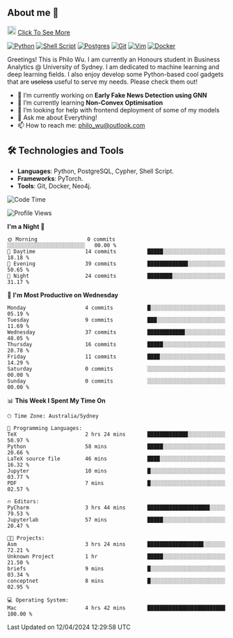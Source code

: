 ## About me 🤗

<a href="#"><img src="https://media.giphy.com/media/hvRJCLFzcasrR4ia7z/giphy.gif" width="20px" height="20px"></a> [Click To See More](https://philowu.notion.site/philowu/Philo-Hao-Wu-8bc7b2a81217493399d7db22df70fbfd)

[![Python](https://img.shields.io/badge/python-3670A0?style=for-the-badge&logo=python&logoColor=ffdd54)](#)
[![Shell Script](https://img.shields.io/badge/shell_script-%23121011.svg?style=for-the-badge&logo=gnu-bash&logoColor=white)](#)
[![Postgres](https://img.shields.io/badge/postgres-%23316192.svg?style=for-the-badge&logo=postgresql&logoColor=white)](#)
[![Git](https://img.shields.io/badge/git-%23F05033.svg?style=for-the-badge&logo=git&logoColor=white)](#)
[![Vim](https://img.shields.io/badge/VIM-%2311AB00.svg?style=for-the-badge&logo=vim&logoColor=white)](#)
[![Docker](https://img.shields.io/badge/docker-%230db7ed.svg?style=for-the-badge&logo=docker&logoColor=white)](#)

Greetings! This is Philo Wu. I am currently an Honours student in Business Analytics \@ University of Sydney. I am dedicated to machine learning and deep learning fields. I also enjoy develop some Python-based cool gadgets that are ~~useless~~ useful to serve my needs. Please check them out!

- 🔭 I’m currently working on **Early Fake News Detection using GNN**
- 🌱 I’m currently learning **Non-Convex Optimisation**
- 🤔 I’m looking for help with frontend deployment of some of my models
- 💬 Ask me about Everything!
- 📫 How to reach me: philo_wu@outlook.com

## 🛠 Technologies and Tools
- **Languages**: Python, PostgreSQL, Cypher, Shell Script.
- **Frameworks**: PyTorch.
- **Tools**: Git, Docker, Neo4j.

<!--START_SECTION:waka-->
![Code Time](http://img.shields.io/badge/Code%20Time-79%20hrs%2050%20mins-blue)

![Profile Views](http://img.shields.io/badge/Profile%20Views-0-blue)

**I'm a Night 🦉** 

```text
🌞 Morning                0 commits           ░░░░░░░░░░░░░░░░░░░░░░░░░   00.00 % 
🌆 Daytime                14 commits          █████░░░░░░░░░░░░░░░░░░░░   18.18 % 
🌃 Evening                39 commits          █████████████░░░░░░░░░░░░   50.65 % 
🌙 Night                  24 commits          ████████░░░░░░░░░░░░░░░░░   31.17 % 
```
📅 **I'm Most Productive on Wednesday** 

```text
Monday                   4 commits           █░░░░░░░░░░░░░░░░░░░░░░░░   05.19 % 
Tuesday                  9 commits           ███░░░░░░░░░░░░░░░░░░░░░░   11.69 % 
Wednesday                37 commits          ████████████░░░░░░░░░░░░░   48.05 % 
Thursday                 16 commits          █████░░░░░░░░░░░░░░░░░░░░   20.78 % 
Friday                   11 commits          ████░░░░░░░░░░░░░░░░░░░░░   14.29 % 
Saturday                 0 commits           ░░░░░░░░░░░░░░░░░░░░░░░░░   00.00 % 
Sunday                   0 commits           ░░░░░░░░░░░░░░░░░░░░░░░░░   00.00 % 
```


📊 **This Week I Spent My Time On** 

```text
🕑︎ Time Zone: Australia/Sydney

💬 Programming Languages: 
TeX                      2 hrs 24 mins       █████████████░░░░░░░░░░░░   50.97 % 
Python                   58 mins             █████░░░░░░░░░░░░░░░░░░░░   20.66 % 
LaTeX source file        46 mins             ████░░░░░░░░░░░░░░░░░░░░░   16.32 % 
Jupyter                  10 mins             █░░░░░░░░░░░░░░░░░░░░░░░░   03.77 % 
PDF                      7 mins              █░░░░░░░░░░░░░░░░░░░░░░░░   02.57 % 

🔥 Editors: 
PyCharm                  3 hrs 44 mins       ████████████████████░░░░░   79.53 % 
Jupyterlab               57 mins             █████░░░░░░░░░░░░░░░░░░░░   20.47 % 

🐱‍💻 Projects: 
Asm                      3 hrs 24 mins       ██████████████████░░░░░░░   72.21 % 
Unknown Project          1 hr                █████░░░░░░░░░░░░░░░░░░░░   21.50 % 
briefs                   9 mins              █░░░░░░░░░░░░░░░░░░░░░░░░   03.34 % 
conceptnet               8 mins              █░░░░░░░░░░░░░░░░░░░░░░░░   02.95 % 

💻 Operating System: 
Mac                      4 hrs 42 mins       █████████████████████████   100.00 % 
```


 Last Updated on 12/04/2024 12:29:58 UTC
<!--END_SECTION:waka-->
